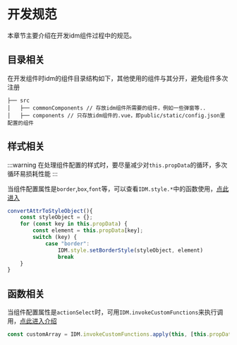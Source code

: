 # 开发规范
本章节主要介绍在开发idm组件过程中的规范。

## 目录相关
在开发组件时idm的组件目录结构如下，其他使用的组件与其分开，避免组件多次注册
```
├── src
│   ├── commonComponents // 存放idm组件所需要的组件，例如一些弹窗等..
│   ├── components // 只存放idm组件的.vue，即public/static/config.json里配置的组件
```

## 样式相关
:::warning
在处理组件配置的样式时，要尽量减少对`this.propData`的循环，多次循环易损耗性能
:::

当组件配置属性是`border`,`box`,`font`等，可以查看`IDM.style.*`中的函数使用，[点此进入](../coreapi/api.html#style)

```js
convertAttrToStyleObject(){
    const styleObject = {};
    for (const key in this.propData) {
        const element = this.propData[key];
        switch (key) {
            case "border":
                IDM.style.setBorderStyle(styleObject, element)
                break
    }
}
```

## 函数相关

当组件配置属性是`actionSelect`时，可用`IDM.invokeCustomFunctions`来执行调用，[点此进入介绍](../coreapi/api.html#invokecustomfunctions)

```js
const customArray = IDM.invokeCustomFunctions.apply(this, [this.propData.customShowEvent, {}]);
```

